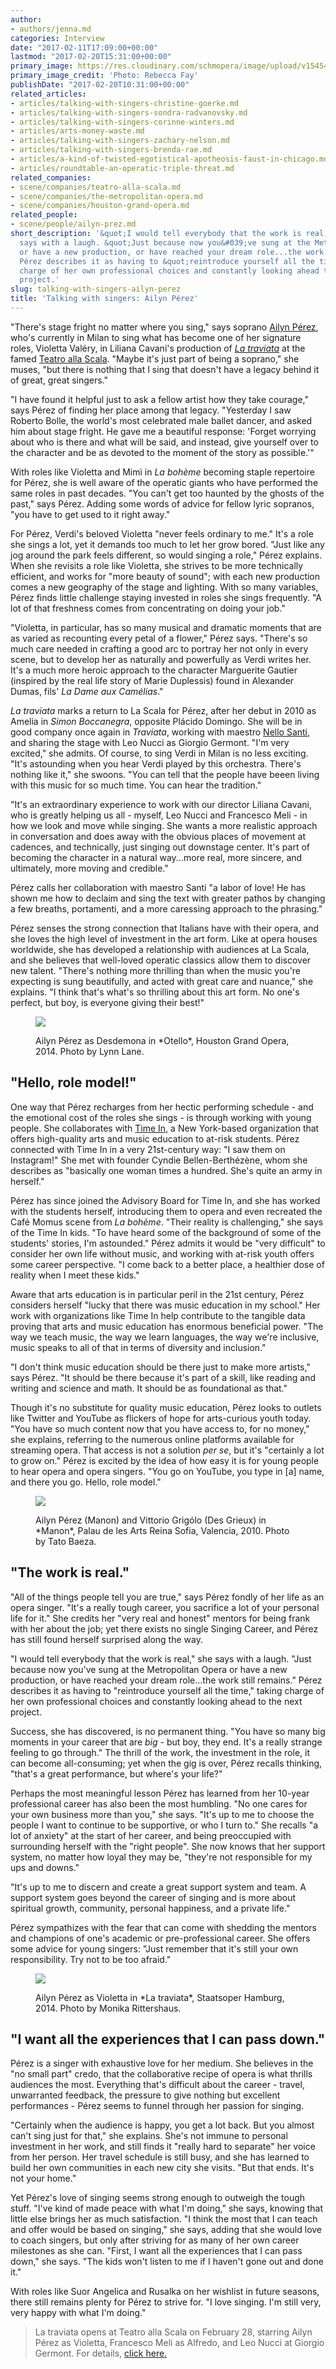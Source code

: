 ```yaml
---
author:
- authors/jenna.md
categories: Interview
date: "2017-02-11T17:09:00+00:00"
lastmod: "2017-02-20T15:31:00+00:00"
primary_image: https://res.cloudinary.com/schmopera/image/upload/v1545409169/media/webhook-uploads/1486833196309/2017-02-10---Ailyn-Perez---Rebecca-Fay.jpg.jpg
primary_image_credit: 'Photo: Rebecca Fay'
publishDate: "2017-02-20T10:31:00+00:00"
related_articles:
- articles/talking-with-singers-christine-goerke.md
- articles/talking-with-singers-sondra-radvanovsky.md
- articles/talking-with-singers-corinne-winters.md
- articles/arts-money-waste.md
- articles/talking-with-singers-zachary-nelson.md
- articles/talking-with-singers-brenda-rae.md
- articles/a-kind-of-twisted-egotistical-apotheosis-faust-in-chicago.md
- articles/roundtable-an-operatic-triple-threat.md
related_companies:
- scene/companies/teatro-alla-scala.md
- scene/companies/the-metropolitan-opera.md
- scene/companies/houston-grand-opera.md
related_people:
- scene/people/ailyn-prez.md
short_description: '&quot;I would tell everybody that the work is real,&quot; she
  says with a laugh. &quot;Just because now you&#039;ve sung at the Metropolitan Opera
  or have a new production, or have reached your dream role...the work still remains.&quot;
  Pérez describes it as having to &quot;reintroduce yourself all the time,&quot; taking
  charge of her own professional choices and constantly looking ahead to the next
  project.'
slug: talking-with-singers-ailyn-perez
title: 'Talking with singers: Ailyn Pérez'
---
```


"There's stage fright no matter where you sing," says soprano [Ailyn Pérez](/scene/people/ailyn-perez/), who's currently in Milan to sing what has become one of her signature roles, Violetta Valéry, in Liliana Cavani's production of [*La traviata*](http://www.teatroallascala.org/en/season/2016-2017/opera/traviata.html) at the famed [Teatro alla Scala](/scene/companies/teatro-alla-scala/). "Maybe it's just part of being a soprano," she muses, "but there is nothing that I sing that doesn't have a legacy behind it of great, great singers."

"I have found it helpful just to ask a fellow artist how they take courage," says Pérez of finding her place among that legacy. "Yesterday I saw Roberto Bolle, the world's most celebrated male ballet dancer, and asked him about stage fright. He gave me a beautiful response: 'Forget worrying about who is there and what will be said, and instead, give yourself over to the character and be as devoted to the moment of the story as possible.'"

With roles like Violetta and Mimì in *La bohème* becoming staple repertoire for Pérez, she is well aware of the operatic giants who have performed the same roles in past decades. "You can't get too haunted by the ghosts of the past," says Pérez. Adding some words of advice for fellow lyric sopranos, "you have to get used to it right away."

For Pérez, Verdi's beloved Violetta "never feels ordinary to me." It's a role she sings a lot, yet it demands too much to let her grow bored. "Just like any jog around the park feels different, so would singing a role," Pérez explains. When she revisits a role like Violetta, she strives to be more technically efficient, and works for "more beauty of sound"; with each new production comes a new geography of the stage and lighting. With so many variables, Pérez finds little challenge staying invested in roles she sings frequently. "A lot of that freshness comes from concentrating on doing your job."

"Violetta, in particular, has so many musical and dramatic moments that are as varied as recounting every petal of a flower," Pérez says. "There's so much care needed in crafting a good arc to portray her not only in every scene, but to develop her as naturally and powerfully as Verdi writes her. It's a much more heroic approach to the character Marguerite Gautier (inspired by the real life story of Marie Duplessis) found in Alexander Dumas, fils' *La Dame aux Camélias*."

*La traviata* marks a return to La Scala for Pérez, after her debut in 2010 as Amelia in *Simon Boccanegra*, opposite Plácido Domingo. She will be in good company once again in *Traviata*, working with maestro [Nello Santi](https://en.wikipedia.org/wiki/Nello_Santi), and sharing the stage with Leo Nucci as Giorgio Germont. "I'm very excited," she admits. Of course, to sing Verdi in Milan is no less exciting. "It's astounding when you hear Verdi played by this orchestra. There's nothing like it," she swoons. "You can tell that the people have beeen living with this music for so much time. You can hear the tradition."

"It's an extraordinary experience to work with our director Liliana Cavani, who is greatly helping us all - myself, Leo Nucci and Francesco Meli - in how we look and move while singing. She wants a more realistic approach in conversation and does away with the obvious places of movement at cadences, and technically, just singing out downstage center. It's part of becoming the character in a natural way...more real, more sincere, and ultimately, more moving and credible."

Pérez calls her collaboration with maestro Santi "a labor of love! He has shown me how to declaim and sing the text with greater pathos by changing a few breaths, portamenti, and a more caressing approach to the phrasing."

Pérez senses the strong connection that Italians have with their opera, and she loves the high level of investment in the art form. Like at opera houses worldwide, she has developed a relationship with audiences at La Scala, and she believes that well-loved operatic classics allow them to discover new talent. "There's nothing more thrilling than when the music you're expecting is sung beautifully, and acted with great care and nuance," she explains. "I think that's what's so thrilling about this art form. No one's perfect, but boy, is everyone giving their best!"

<figure data-type="image">

![](https://res.cloudinary.com/schmopera/image/upload/v1545409169/media/webhook-uploads/1487023827261/2017-02-13---HGO-Otello-Photographer-Lynn-Lane.jpg.jpg)
<figcaption>Ailyn Pérez as Desdemona in *Otello*, Houston Grand Opera, 2014. Photo by Lynn Lane.</figcaption>
</figure>

## "Hello, role model!"

One way that Pérez recharges from her hectic performing schedule - and the emotional cost of the roles she sings - is through working with young people. She collaborates with [Time In](http://timeinkids.org/mission/), a New York-based organization that offers high-quality arts and music education to at-risk students. Pérez connected with Time In in a very 21st-century way: "I saw them on Instagram!" She met with founder Cyndie Bellen-Berthézène, whom she describes as "basically one woman times a hundred. She's quite an army in herself."

Pérez has since joined the Advisory Board for Time In, and she has worked with the students herself, introducing them to opera and even recreated the Café Momus scene from *La bohème*. "Their reality is challenging," she says of the Time In kids. "To have heard some of the background of some of the students' stories, I'm astounded." Pérez admits it would be "very difficult" to consider her own life without music, and working with at-risk youth offers some career perspective. "I come back to a better place, a healthier dose of reality when I meet these kids."

Aware that arts education is in particular peril in the 21st century, Pérez considers herself "lucky that there was music education in my school." Her work with organizations like Time In help contribute to the tangible data proving that arts and music education has enormous beneficial power. "The way we teach music, the way we learn languages, the way we're inclusive, music speaks to all of that in terms of diversity and inclusion."

"I don't think music education should be there just to make more artists," says Pérez. "It should be there because it's part of a skill, like reading and writing and science and math. It should be as foundational as that."

Though it's no substitute for quality music education, Pérez looks to outlets like Twitter and YouTube as flickers of hope for arts-curious youth today. "You have so much content now that you have access to, for no money," she explains, referring to the numerous online platforms available for streaming opera. That access is not a solution *per se*, but it's "certainly a lot to grow on." Pérez is excited by the idea of how easy it is for young people to hear opera and opera singers. "You go on YouTube, you type in [a] name, and there you go. Hello, role model."

<figure data-type="image">

![](https://res.cloudinary.com/schmopera/image/upload/v1545409169/media/webhook-uploads/1487023775076/2017-02-13---Ailyn-Perez-Manon-in-Valencia-Photo-Credit-Tato-Baeza-Palau-de-les-Arts-Reina-Sofia.jpg.jpg)
<figcaption>Ailyn Pérez (Manon) and Vittorio Grigólo (Des Grieux) in *Manon*, Palau de les Arts Reina Sofia, Valencia, 2010. Photo by Tato Baeza.</figcaption>
</figure>

## "The work is real."

"All of the things people tell you are true," says Pérez fondly of her life as an opera singer. "It's a really tough career, you sacrifice a lot of your personal life for it." She credits her "very real and honest" mentors for being frank with her about the job; yet there exists no single Singing Career, and Pérez has still found herself surprised along the way.

"I would tell everybody that the work is real," she says with a laugh. "Just because now you've sung at the Metropolitan Opera or have a new production, or have reached your dream role...the work still remains." Pérez describes it as having to "reintroduce yourself all the time," taking charge of her own professional choices and constantly looking ahead to the next project.

Success, she has discovered, is no permanent thing. "You have so many big moments in your career that are *big* - but boy, they end. It's a really strange feeling to go through." The thrill of the work, the investment in the role, it can become all-consuming; yet when the gig is over, Pérez recalls thinking, "that's a great performance, but where's your life?"

Perhaps the most meaningful lesson Pérez has learned from her 10-year professional career has also been the most humbling. "No one cares for your own business more than you," she says. "It's up to me to choose the people I want to continue to be supportive, or who I turn to." She recalls "a lot of anxiety" at the start of her career, and being preoccupied with surrounding herself with the "right people". She now knows that her support system, no matter how loyal they may be, "they're not responsible for my ups and downs."

"It's up to me to discern and create a great support system and team. A support system goes beyond the career of singing and is more about spiritual growth, community, personal happiness, and a private life."

Pérez sympathizes with the fear that can come with shedding the mentors and champions of one's academic or pre-professional career. She offers some advice for young singers: "Just remember that it's still your own responsibility. Try not to be too afraid."

<figure data-type="image">

![](https://res.cloudinary.com/schmopera/image/upload/v1545409169/media/webhook-uploads/1487023871796/2017-02-13---Hamburg-Traviata-photos-by-Monika-Rittershaus.jpg.jpg)
<figcaption>Ailyn Pérez as Violetta in *La traviata*, Staatsoper Hamburg, 2014. Photo by Monika Rittershaus.</figcaption>
</figure>

## "I want all the experiences that I can pass down."

Pérez is a singer with exhaustive love for her medium. She believes in the "no small part" credo, that the collaborative recipe of opera is what thrills audiences the most. Everything that's difficult about the career - travel, unwarranted feedback, the pressure to give nothing but excellent performances - Pérez seems to funnel through her passion for singing.

"Certainly when the audience is happy, you get a lot back. But you almost can't sing just for that," she explains. She's not immune to personal investment in her work, and still finds it "really hard to separate" her voice from her person. Her travel schedule is still busy, and she has learned to build her own communities in each new city she visits. "But that ends. It's not your home."

Yet Pérez's love of singing seems strong enough to outweigh the tough stuff. "I've kind of made peace with what I'm doing," she says, knowing that little else brings her as much satisfaction. "I think the most that I can teach and offer would be based on singing," she says, adding that she would love to coach singers, but only after striving for as many of her own career milestones as she can. "First, I want all the experiences that I can pass down," she says. "The kids won't listen to me if I haven't gone out and done it."

With roles like Suor Angelica and Rusalka on her wishlist in future seasons, there still remains plenty for Pérez to strive for. "I love singing. I'm still very, very happy with what I'm doing."

>La traviata opens at Teatro alla Scala on February 28, starring Ailyn Pérez as Violetta, Francesco Meli as Alfredo, and Leo Nucci at Giorgio Germont. For details, [click here.](http://www.teatroallascala.org/en/season/2016-2017/opera/traviata.html)
